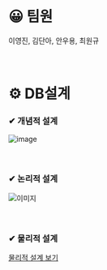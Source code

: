 # 😀 팀원
이영진, 김단아, 안우용, 최원규 <br /><br /><br />

# ⚙ DB설계
<h3>✔ 개념적 설계</h3>

![image](https://github.com/choi3179/BookRealm/assets/145534055/eebaad93-cdd2-422a-aa01-ff4507f995f6) <br /><br /><br />

<h3>✔ 논리적 설계</h3>

![이미지](https://github.com/choi3179/BookRealm/blob/main/DB%EC%84%A4%EA%B3%84/%EB%85%BC%EB%A6%AC%EC%A0%81%20%EC%84%A4%EA%B3%84.png)<br /><br /><br />

<h3>✔ 물리적 설계</h3>

[물리적 설계 보기](https://github.com/choi3179/BookRealm/blob/main/DB%EC%84%A4%EA%B3%84/%EB%AC%BC%EB%A6%AC%EC%A0%81%20%EC%84%A4%EA%B3%84.sql)
